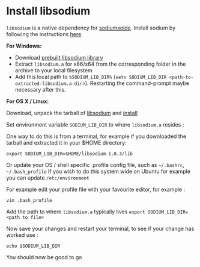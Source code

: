# Install libsodium

`libsodium` is a native dependency for [sodiumxoide](https://github.com/dnaq/sodiumoxide). Install sodium by following the instructions [here](http://doc.libsodium.org/installation/index.html).

**For Windows:**

- Download [prebuilt libsodium library](https://download.libsodium.org/libsodium/releases/libsodium-1.0.3-mingw.tar.gz)
- Extract `libsodium.a` for x86/x64 from the corresponding folder in the archive to your local filesystem
- Add this local path to `%SODIUM_LIB_DIR%` (`setx SODIUM_LIB_DIR <path-to-extracted-libsodium.a-dir>`). Restarting the command-prompt maybe necessary after this.

**For OS X / Linux:**

Download, unpack the tarball of [libsodium](https://download.libsodium.org/libsodium/releases/) and [install](https://download.libsodium.org/doc/installation/index.html)

Set environment variable `SODIUM_LIB_DIR` to where `libsodium.a` resides :

One way to do this is from a terminal, for example if you downloaded the tarball and extracted it in your $HOME directory:
```
export SODIUM_LIB_DIR=$HOME/libsodium-1.0.3/lib
```
Or update your OS / shell specific .profile config file, such as `~/.bashrc`, `~/.bash_profile` 
If you wish to do this system wide on Ubuntu for example you can update `/etc/environment`

For example edit your profile file with your favourite editor, for example :
```
vim .bash_profile
```

Add the path to where `libsodium.a` typically lives `export SODIUM_LIB_DIR=<path to file>` 

Now save your changes and restart your terminal, to see if your change has worked use :
```
echo $SODIUM_LIB_DIR
```

You should now be good to go


